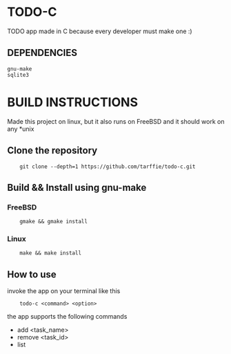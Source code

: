 # TODO-C

TODO app made in C because every developer must make one :)

## DEPENDENCIES
```
gnu-make
sqlite3
```

# BUILD INSTRUCTIONS

Made this project on linux, but it also runs on FreeBSD and it should work on any *unix

## Clone the repository

```
    git clone --depth=1 https://github.com/tarffie/todo-c.git
```

## Build && Install using gnu-make

### FreeBSD
```
    gmake && gmake install
```
### Linux
```
    make && make install
```

## How to use

invoke the app on your terminal like this

```
    todo-c <command> <option>
```

the app supports the following commands

- add <task_name>
- remove <task_id>
- list
